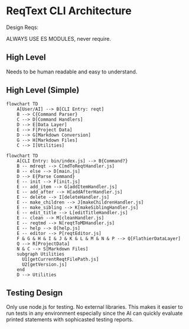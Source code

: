 # ReqText CLI Architecture

Design Reqs:

ALWAYS USE ES MODULES, never require.

## High Level 

Needs to be human readable and easy to understand.

## High Level (Simple)

```mermaid
flowchart TD
    A[User/AI] --> B[CLI Entry: reqt]
    B --> C{Command Parser}
    C --> D[Command Handlers]
    D --> E[Data Layer]
    E --> F[Project Data]
    D --> G[Markdown Conversion]
    G --> H[Markdown Files]
    C --> I[Utilities]
```

```mermaid
flowchart TD
    A[CLI Entry: bin/index.js] --> B{Command?}
    B -- mdreqt --> C[mdToReqtHandler.js]
    B -- else --> D[main.js]
    D --> E{Parse Command}
    E -- init --> F[init.js]
    E -- add_item --> G[addItemHandler.js]
    E -- add_after --> H[addAfterHandler.js]
    E -- delete --> I[deleteHandler.js]
    E -- make_children --> J[makeChildrenHandler.js]
    E -- make_sibling --> K[makeSiblingHandler.js]
    E -- edit_title --> L[editTitleHandler.js]
    E -- clean --> M[cleanHandler.js]
    E -- reqtmd --> N[reqtToMDHandler.js]
    E -- help --> O[help.js]
    E -- editor --> P[reqtEditor.js]
    F & G & H & I & J & K & L & M & N & P --> Q[FlathierDataLayer]
    Q --> R[ProjectData]
    N & C --> S[Markdown Files]
    subgraph Utilities
      U1[getCurrentReqtFilePath.js]
      U2[getVersion.js]
    end
    D --> Utilities
```

## Testing Design

Only use node.js for testing. No external libraries. This makes it easier to run tests in any environment especially since the AI can quickly evaluate printed statements with sophicasted testing reports.



